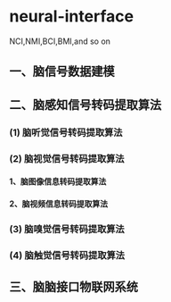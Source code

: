 # neural-interface
 NCI,NMI,BCI,BMI,and so on
## 一、脑信号数据建模
## 二、脑感知信号转码提取算法
### (1) 脑听觉信号转码提取算法
### (2) 脑视觉信号转码提取算法
#### 1、脑图像信息转码提取算法
#### 2、脑视频信息转码提取算法
### (3) 脑嗅觉信号转码提取算法
### (4) 脑触觉信号转码提取算法
## 三、脑脑接口物联网系统
